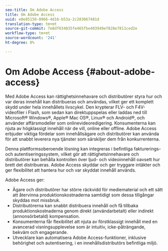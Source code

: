 ```yaml
---
seo-title: Om Adobe Access
title: Om Adobe Access
uuid: e0e85150-8966-4d16-b53a-2c283067481d
translation-type: tm+mt
source-git-commit: 7e8df034035fe465fbe403949ef828e7811ced2e
workflow-type: tm+mt
source-wordcount: '241'
ht-degree: 0%

---
```



# Om Adobe Access {#about-adobe-access}

Med Adobe Access kan rättighetsinnehavare och distributörer styra hur och var deras innehåll kan distribueras och användas, vilket ger ett komplett skydd under hela innehållets livscykel. Den krypterar FLV- och F4V-videofiler i Flash, som sedan kan direktuppspelas eller laddas ned till Microsoft® Windows®, Apple® Mac OS®, Linux® och Android®, och använder affärsmodeller som onlinevideoredigering. Konsumenterna kan njuta av högklassigt innehåll när de vill, online eller offline. Adobe Access erbjuder viktiga fördelar som innehållsägare och distributörer kan använda för att snabbt leverera nya tjänster som särskiljer dem från konkurrenterna.

Denna plattformsoberoende lösning kan integreras i befintliga fakturerings- och autentiseringssystem, vilket gör att rättighetsinnehavare och distributörer kan behålla kontrollen över ljud- och videoinnehåll oavsett hur brett det distribueras. Adobe Access skyddar och ger tryggare intäkter och ger flexibilitet att hantera hur och var skyddat innehåll används.

Adobe Access ger:

* Ägare och distributörer har större räckvidd för mediematerial och ett sätt att återvinna produktionskostnaderna samtidigt som dessa tillgångar skyddas mot missbruk.
* Distributörerna kan snabbt distribuera innehåll och få tillbaka produktionskostnaderna genom direkt (användarbetalt) eller indirekt (annonsörbetald) kompensation.
* Konsumenterna får flexibilitet att njuta av förstklassigt innehåll med en avancerad visningsupplevelse som är intuitiv, icke-påträngande, bekväm och engagerande.
* Utvecklare kan automatisera Adobe Access-funktioner, inklusive behörighet och autentisering, i en innehållsdistributörs befintliga miljö.

